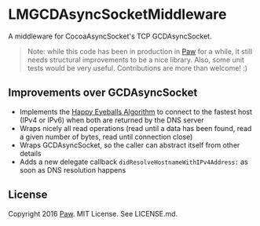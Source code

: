 # LMGCDAsyncSocketMiddleware

A middleware for CocoaAsyncSocket's TCP GCDAsyncSocket.

> Note: while this code has been in production in [Paw](https://luckymarmot.com/paw) for a while, it still needs structural improvements to be a nice library. Also, some unit tests would be very useful. Contributions are more than welcome! :)

## Improvements over GCDAsyncSocket

- Implements the [Happy Eyeballs Algorithm](https://en.wikipedia.org/wiki/Happy_Eyeballs) to connect to the fastest host (IPv4 or IPv6) when both are returned by the DNS server
- Wraps nicely all read operations (read until a data has been found, read a given number of bytes, read until connection close)
- Wraps GCDAsyncSocket, so the caller can abstract itself from other details
- Adds a new delegate callback `didResolveHostnameWithIPv4Address:` as soon as DNS resolution happens

## License

Copyright 2016 [Paw](https://luckymarmot.com/paw). MIT License. See LICENSE.md.
